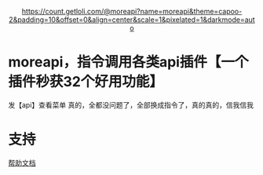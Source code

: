 
</div>

<div align="center">

https://count.getloli.com/@moreapi?name=moreapi&theme=capoo-2&padding=10&offset=0&align=center&scale=1&pixelated=1&darkmode=auto

</div>

# moreapi，指令调用各类api插件【一个插件秒获32个好用功能】
发【api】查看菜单
真的，全都没问题了，全部换成指令了，真的真的，信我信我

# 支持
[帮助文档](https://astrbot.soulter.top/center/docs/%E5%BC%80%E5%8F%91/%E6%8F%92%E4%BB%B6%E5%BC%80%E5%8F%91/
)
